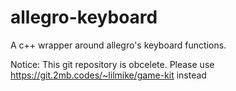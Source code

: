 allegro-keyboard
================

A c++ wrapper around allegro's keyboard functions.

Notice:
This git repository is obcelete. Please use https://git.2mb.codes/~lilmike/game-kit instead
